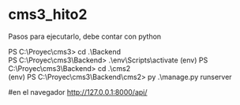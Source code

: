 # cms3_hito2

Pasos para ejecutarlo, debe contar con python

PS C:\Proyec\cms3> cd .\Backend\
PS C:\Proyec\cms3\Backend> .\env\Scripts\activate
(env) PS C:\Proyec\cms3\Backend> cd .\cms2\
(env) PS C:\Proyec\cms3\Backend\cms2> py .\manage.py runserver

#en el navegador
http://127.0.0.1:8000/api/
